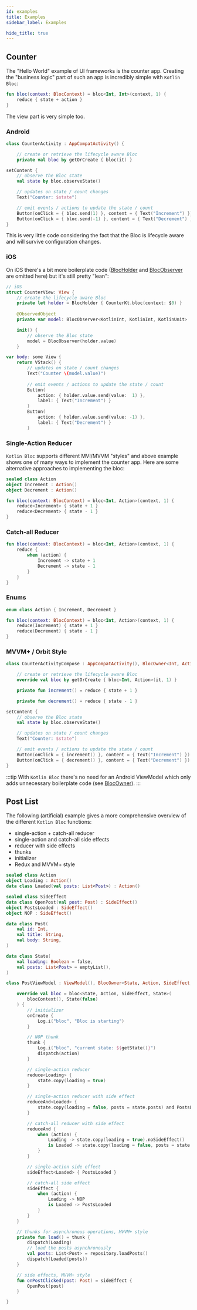 ```yaml
---
id: examples
title: Examples
sidebar_label: Examples

hide_title: true
---
```


## Counter

The "Hello World" example of UI frameworks is the counter app. Creating the "business logic" part of such an app is incredibly simple with `Kotlin Bloc`:

```kotlin
fun bloc(context: BlocContext) = bloc<Int, Int>(context, 1) {
    reduce { state + action }
}
```

The view part is very simple too.

### Android

```kotlin
class CounterActivity : AppCompatActivity() {

    // create or retrieve the lifecycle aware Bloc
    private val bloc by getOrCreate { bloc(it) }
```

```kotlin
setContent {
    // observe the Bloc state
    val state by bloc.observeState()

    // updates on state / count changes
    Text("Counter: $state")

    // emit events / actions to update the state / count
    Button(onClick = { bloc.send(1) }, content = { Text("Increment") })
    Button(onClick = { bloc.send(-1) }, content = { Text("Decrement") })
}
```

This is very little code considering the fact that the Bloc is lifecycle aware and will survive configuration changes.

### iOS

On iOS there's a bit more boilerplate code ([BlocHolder](https://github.com/1gravity/Kotlin-Bloc/blob/master/iosApp/iosApp/utils/BlocHolder.swift) and [BlocObserver](https://github.com/1gravity/Kotlin-Bloc/blob/master/iosApp/iosApp/utils/BlocObserver.swift) are omitted here) but it's still pretty "lean":

```swift
// iOS
struct CounterView: View {
    // create the lifecycle aware Bloc
    private let holder = BlocHolder { CounterKt.bloc(context: $0) }
    
    @ObservedObject
    private var model: BlocObserver<KotlinInt, KotlinInt, KotlinUnit>

    init() {
        // observe the Bloc state
        model = BlocObserver(holder.value)
    }
```
```swift
var body: some View {
    return VStack() {    
        // updates on state / count changes
        Text("Counter \(model.value)")
    
        // emit events / actions to update the state / count
        Button(
            action: { holder.value.send(value:  1) },
            label: { Text("Increment") }
        )
        Button(
            action: { holder.value.send(value: -1) },
            label: { Text("Decrement") }
        )
```

### Single-Action Reducer

`Kotlin Bloc` supports different MVI/MVVM "styles" and above example shows one of many ways to implement the counter app. Here are some alternative approaches to implementing the bloc:

```kotlin
sealed class Action
object Increment : Action()
object Decrement : Action()

fun bloc(context: BlocContext) = bloc<Int, Action>(context, 1) {
    reduce<Increment> { state + 1 }
    reduce<Decrement> { state - 1 }
}
```

### Catch-all Reducer

```kotlin
fun bloc(context: BlocContext) = bloc<Int, Action>(context, 1) {
    reduce {
        when (action) {
            Increment -> state + 1
            Decrement -> state - 1
        }
    }
}
```

### Enums

```kotlin
enum class Action { Increment, Decrement }

fun bloc(context: BlocContext) = bloc<Int, Action>(context, 1) {
    reduce(Increment) { state + 1 }
    reduce(Decrement) { state - 1 }
}
```

### MVVM+ / Orbit Style

```kotlin
class CounterActivityCompose : AppCompatActivity(), BlocOwner<Int, Action, Unit, Int> {

    // create or retrieve the lifecycle aware Bloc
    override val bloc by getOrCreate { bloc<Int, Action>(it, 1) }

    private fun increment() = reduce { state + 1 }

    private fun decrement() = reduce { state - 1 }
```
```kotlin
setContent {
    // observe the Bloc state
    val state by bloc.observeState()

    // updates on state / count changes
    Text("Counter: $state")

    // emit events / actions to update the state / count
    Button(onClick = { increment() }, content = { Text("Increment") })
    Button(onClick = { decrement() }, content = { Text("Decrement") })
}
```

:::tip
With `Kotlin Bloc` there's no need for an Android ViewModel which only adds unnecessary boilerplate code (see [BlocOwner](../architecture/blocowner/bloc_owner.md#blocowner)).
:::

## Post List

The following (artificial) example gives a more comprehensive overview of the different `Kotlin Bloc` functions:
- single-action + catch-all reducer
- single-action and catch-all side effects
- reducer with side effects
- thunks
- initializer
- Redux and MVVM+ style


```kotlin
sealed class Action
object Loading : Action()
data class Loaded(val posts: List<Post>) : Action()

sealed class SideEffect
data class OpenPost(val post: Post) : SideEffect()
object PostsLoaded : SideEffect()
object NOP : SideEffect()

data class Post(
    val id: Int,
    val title: String,
    val body: String,
)

data class State(
    val loading: Boolean = false,
    val posts: List<Post> = emptyList(),
)

class PostViewModel : ViewModel(), BlocOwner<State, Action, SideEffect, State> {

    override val bloc = bloc<State, Action, SideEffect, State>(
        blocContext(), State(false)
    ) {
        // initializer
        onCreate {
            Log.i("bloc", "Bloc is starting")
        }

        // NOP thunk
        thunk {
            Log.i("bloc", "current state: ${getState()}")
            dispatch(action)
        }

        // single-action reducer
        reduce<Loading> {
            state.copy(loading = true)
        }

        // single-action reducer with side effect
        reduceAnd<Loaded> {
            state.copy(loading = false, posts = state.posts) and PostsLoaded
        }

        // catch-all reducer with side effect
        reduceAnd {
            when (action) {
                Loading -> state.copy(loading = true).noSideEffect()
                is Loaded -> state.copy(loading = false, posts = state.posts) and PostsLoaded
            }
        }

        // single-action side effect
        sideEffect<Loaded> { PostsLoaded }

        // catch-all side effect
        sideEffect {
            when (action) {
                Loading -> NOP
                is Loaded -> PostsLoaded
            }
        }
    }

    // thunks for asynchronous operations, MVVM+ style
    private fun load() = thunk {
        dispatch(Loading)
        // load the posts asynchronously
        val posts: List<Post> = repository.loadPosts()
        dispatch(Loaded(posts))
    }

    // side effects, MVVM+ style
    fun onPostClicked(post: Post) = sideEffect {
        OpenPost(post)
    }

}
```